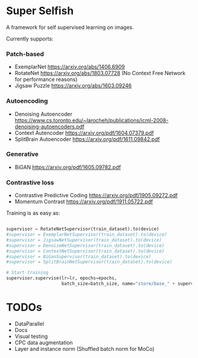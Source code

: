 # Super Selfish
A framework for self supervised learning on images.

Currently supports:
### Patch-based
- ExemplarNet https://arxiv.org/abs/1406.6909
- RotateNet https://arxiv.org/abs/1803.07728 
  (No Context Free Network for performance reasons)
- Jigsaw Puzzle https://arxiv.org/abs/1603.09246
### Autoencoding
- Denoising Autoencoder https://www.cs.toronto.edu/~larocheh/publications/icml-2008-denoising-autoencoders.pdf
- Context Autencoder https://arxiv.org/pdf/1604.07379.pdf 
- SplitBrain Autoencoder https://arxiv.org/pdf/1611.09842.pdf
### Generative
- BiGAN https://arxiv.org/pdf/1605.09782.pdf
### Contrastive loss
- Contrastive Predictive Coding https://arxiv.org/pdf/1905.09272.pdf
- Momentum Contrast https://arxiv.org/pdf/1911.05722.pdf

Training is as easy as:

```python

supervisor = RotateNetSupervisor(train_dataset).to(device)
#supervisor = ExemplarNetSupervisor(train_dataset).to(device)
#supervisor = JigsawNetSupervisor(train_dataset).to(device)
#supervisor = DenoiseNetSupervisor(train_dataset).to(device)
#supervisor = ContextNetSupervisor(train_dataset).to(device)
#supervisor = BiGanSupervisor(train_dataset).to(device)
#supervisor = SplitBrainNetSupervisor(train_dataset).to(device)

# Start training
supervisor.supervise(lr=lr, epochs=epochs,
                     batch_size=batch_size, name="store/base_" + supervisor_name, pretrained=False)

```



# TODOs
- DataParallel
- Docs
- Visual testing
- CPC data augmentation
- Layer and instance norm (Shuffled batch norm for MoCo)